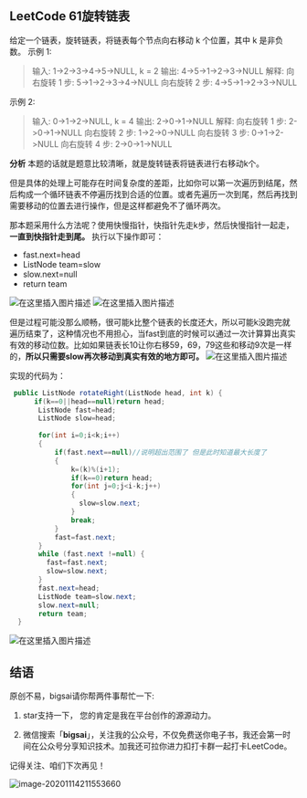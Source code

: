 ## LeetCode 61旋转链表
给定一个链表，旋转链表，将链表每个节点向右移动 k 个位置，其中 k 是非负数。
示例 1:
>输入: 1->2->3->4->5->NULL, k = 2
>输出: 4->5->1->2->3->NULL
>解释:
>向右旋转 1 步: 5->1->2->3->4->NULL
>向右旋转 2 步: 4->5->1->2->3->NULL

示例 2:
>输入: 0->1->2->NULL, k = 4
>输出: 2->0->1->NULL
>解释:
>向右旋转 1 步: 2->0->1->NULL
>向右旋转 2 步: 1->2->0->NULL
>向右旋转 3 步: 0->1->2->NULL
>向右旋转 4 步: 2->0->1->NULL


**分析**
本题的话就是题意比较清晰，就是旋转链表将链表进行右移动k个。

但是具体的处理上可能存在时间复杂度的差距，比如你可以第一次遍历到结尾，然后构成一个循环链表不停遍历找到合适的位置。或者先遍历一次到尾，然后再找到需要移动的位置去进行操作，但是这样都避免不了循环两次。

那本题采用什么方法呢？使用快慢指针，快指针先走k步，然后快慢指针一起走，**一直到快指针走到尾。** 执行以下操作即可：
- fast.next=head
- ListNode team=slow
- slow.next=null
- return team

![在这里插入图片描述](https://img-blog.csdnimg.cn/20201115164620637.png?x-oss-process=image/watermark,type_ZmFuZ3poZW5naGVpdGk,shadow_10,text_aHR0cHM6Ly9ibG9nLmNzZG4ubmV0L3FxXzQwNjkzMTcx,size_1,color_FFFFFF,t_70)
![在这里插入图片描述](https://img-blog.csdnimg.cn/2020111516470510.png?x-oss-process=image/watermark,type_ZmFuZ3poZW5naGVpdGk,shadow_10,text_aHR0cHM6Ly9ibG9nLmNzZG4ubmV0L3FxXzQwNjkzMTcx,size_1,color_FFFFFF,t_70)



但是过程可能没那么顺畅，很可能k比整个链表的长度还大，所以可能k没跑完就遍历结束了，这种情况也不用担心，当fast到底的时候可以通过一次计算算出真实有效的移动位数。比如如果链表长10让你右移59，69，79这些和移动9次是一样的，**所以只需要slow再次移动到真实有效的地方即可。**
![在这里插入图片描述](https://img-blog.csdnimg.cn/20201115164810232.png?x-oss-process=image/watermark,type_ZmFuZ3poZW5naGVpdGk,shadow_10,text_aHR0cHM6Ly9ibG9nLmNzZG4ubmV0L3FxXzQwNjkzMTcx,size_1,color_FFFFFF,t_70)


实现的代码为：

```java
 public ListNode rotateRight(ListNode head, int k) {
      if(k==0||head==null)return head;
       ListNode fast=head;
       ListNode slow=head;
      
       for(int i=0;i<k;i++)
       {            
           if(fast.next==null)//说明超出范围了 但是此时知道最大长度了
           {           	
               k=(k)%(i+1);            
               if(k==0)return head;      
               for(int j=0;j<i-k;j++)
               {
              	 slow=slow.next;
               }
               break;
           }
           fast=fast.next;
       }
       while (fast.next !=null) {
      	 fast=fast.next;
      	 slow=slow.next;
       }        
       fast.next=head;
       ListNode team=slow.next;
       slow.next=null;
       return team;
  }
```
![在这里插入图片描述](https://img-blog.csdnimg.cn/20201115164510611.png?x-oss-process=image/watermark,type_ZmFuZ3poZW5naGVpdGk,shadow_10,text_aHR0cHM6Ly9ibG9nLmNzZG4ubmV0L3FxXzQwNjkzMTcx,size_1,color_FFFFFF,t_70)

## 结语

原创不易，bigsai请你帮两件事帮忙一下:

1. star支持一下， 您的肯定是我在平台创作的源源动力。

2. 微信搜索「**bigsai**」，关注我的公众号，不仅免费送你电子书，我还会第一时间在公众号分享知识技术。加我还可拉你进力扣打卡群一起打卡LeetCode。

记得关注、咱们下次再见！

![image-20201114211553660](https://bigsai.oss-cn-shanghai.aliyuncs.com/img/image-20201122215000846.png)

